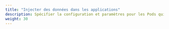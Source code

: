```yaml
---
title: "Injecter des données dans les applications"
description: Spécifier la configuration et paramètres pour les Pods qui exécutent vos charge de travail.
weight: 30
---
```

